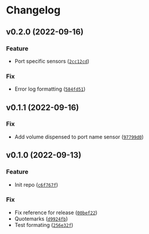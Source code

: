 # Changelog

<!--next-version-placeholder-->

## v0.2.0 (2022-09-16)
### Feature
* Port specific sensors ([`2cc12cd`](https://github.com/Bluetooth-Devices/kegtron-ble/commit/2cc12cd56e5390be335f324a58cf7985d0a9119c))

### Fix
* Error log formatting ([`584fd51`](https://github.com/Bluetooth-Devices/kegtron-ble/commit/584fd5111c5c2362e96c683c226ead1b472b71fc))

## v0.1.1 (2022-09-16)
### Fix
* Add volume dispensed to port name sensor ([`97799d0`](https://github.com/Bluetooth-Devices/kegtron-ble/commit/97799d01c580ad2a4b90ea2ec9d5e6de29f94015))

## v0.1.0 (2022-09-13)
### Feature
* Init repo ([`c6f767f`](https://github.com/Bluetooth-Devices/kegtron-ble/commit/c6f767f9ffbfb9c82636d1eb5753a9d03ce3efd6))

### Fix
* Fix reference for release ([`00bef22`](https://github.com/Bluetooth-Devices/kegtron-ble/commit/00bef229ab4654fb2218fce6a733afa9b4837327))
* Quotemarks ([`d9924fb`](https://github.com/Bluetooth-Devices/kegtron-ble/commit/d9924fb6468be86d990d84de6e42f05ab7e1d838))
* Test formating ([`256e32f`](https://github.com/Bluetooth-Devices/kegtron-ble/commit/256e32f59d02de1d49347a536c9b1dec88ea4597))
